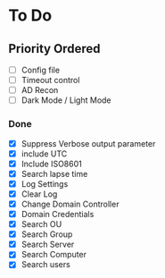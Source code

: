 # To Do

## Priority Ordered

 - [ ] Config file
 - [ ] Timeout control
 - [ ] AD Recon
 - [ ] Dark Mode / Light Mode

### Done

 - [X] Suppress Verbose output parameter
 - [X] include UTC
 - [X] Include ISO8601
 - [X] Search lapse time
 - [X] Log Settings
 - [X] Clear Log
 - [X] Change Domain Controller
 - [X] Domain Credentials
 - [X] Search OU	
 - [X] Search Group	
 - [X] Search Server
 - [X] Search Computer
 - [X] Search users